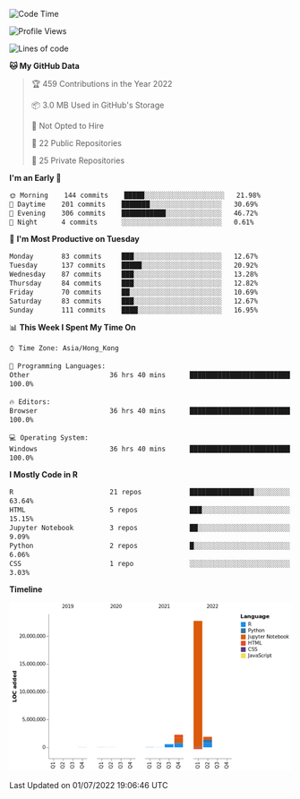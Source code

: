 

<!--**wt12318/wt12318** is a ✨ _special_ ✨ repository because its `README.md` (this file) appears on your GitHub profile.-->

<!--START_SECTION:waka-->
![Code Time](http://img.shields.io/badge/Code%20Time-410%20hrs%2034%20mins-blue)

![Profile Views](http://img.shields.io/badge/Profile%20Views-10-blue)

![Lines of code](https://img.shields.io/badge/From%20Hello%20World%20I%27ve%20Written-27%20Million%20lines%20of%20code-blue)

**🐱 My GitHub Data** 

> 🏆 459 Contributions in the Year 2022
 > 
> 📦 3.0 MB Used in GitHub's Storage 
 > 
> 🚫 Not Opted to Hire
 > 
> 📜 22 Public Repositories 
 > 
> 🔑 25 Private Repositories  
 > 
**I'm an Early 🐤** 

```text
🌞 Morning    144 commits    █████░░░░░░░░░░░░░░░░░░░░   21.98% 
🌆 Daytime    201 commits    ███████░░░░░░░░░░░░░░░░░░   30.69% 
🌃 Evening    306 commits    ███████████░░░░░░░░░░░░░░   46.72% 
🌙 Night      4 commits      ░░░░░░░░░░░░░░░░░░░░░░░░░   0.61%

```
📅 **I'm Most Productive on Tuesday** 

```text
Monday       83 commits     ███░░░░░░░░░░░░░░░░░░░░░░   12.67% 
Tuesday      137 commits    █████░░░░░░░░░░░░░░░░░░░░   20.92% 
Wednesday    87 commits     ███░░░░░░░░░░░░░░░░░░░░░░   13.28% 
Thursday     84 commits     ███░░░░░░░░░░░░░░░░░░░░░░   12.82% 
Friday       70 commits     ██░░░░░░░░░░░░░░░░░░░░░░░   10.69% 
Saturday     83 commits     ███░░░░░░░░░░░░░░░░░░░░░░   12.67% 
Sunday       111 commits    ████░░░░░░░░░░░░░░░░░░░░░   16.95%

```


📊 **This Week I Spent My Time On** 

```text
⌚︎ Time Zone: Asia/Hong_Kong

💬 Programming Languages: 
Other                    36 hrs 40 mins      █████████████████████████   100.0%

🔥 Editors: 
Browser                  36 hrs 40 mins      █████████████████████████   100.0%

💻 Operating System: 
Windows                  36 hrs 40 mins      █████████████████████████   100.0%

```

**I Mostly Code in R** 

```text
R                        21 repos            ████████████████░░░░░░░░░   63.64% 
HTML                     5 repos             ███░░░░░░░░░░░░░░░░░░░░░░   15.15% 
Jupyter Notebook         3 repos             ██░░░░░░░░░░░░░░░░░░░░░░░   9.09% 
Python                   2 repos             █░░░░░░░░░░░░░░░░░░░░░░░░   6.06% 
CSS                      1 repo              ░░░░░░░░░░░░░░░░░░░░░░░░░   3.03%

```


**Timeline**

![Chart not found](https://raw.githubusercontent.com/wt12318/wt12318/main/charts/bar_graph.png) 


 Last Updated on 01/07/2022 19:06:46 UTC
<!--END_SECTION:waka-->


